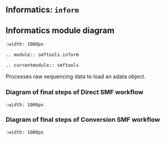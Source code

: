 ## Informatics: `inform`

## Informatics module diagram
```{image} ../_static/smftools_informatics_diagram.png
:width: 1000px
```

```{eval-rst}
.. module:: smftools.inform
```

```{eval-rst}
.. currentmodule:: smftools
```

Processes raw sequencing data to load an adata object.


### Diagram of final steps of Direct SMF workflow
```{image} ../_static/modkit_extract_to_adata.png
:width: 1000px
```

### Diagram of final steps of Conversion SMF workflow
```{image} ../_static/converted_BAM_to_adata.png
:width: 1000px
```
